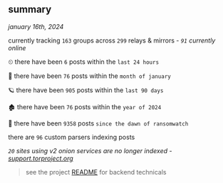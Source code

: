 
## summary
_january 16th, 2024_

currently tracking `163` groups across `299` relays & mirrors - _`91` currently online_

⏲ there have been `6` posts within the `last 24 hours`

🦈 there have been `76` posts within the `month of january`

🪐 there have been `905` posts within the `last 90 days`

🏚 there have been `76` posts within the `year of 2024`

🦕 there have been `9358` posts `since the dawn of ransomwatch`

there are `96` custom parsers indexing posts

_`20` sites using v2 onion services are no longer indexed - [support.torproject.org](https://support.torproject.org/onionservices/v2-deprecation/)_

> see the project [README](https://github.com/joshhighet/ransomwatch#ransomwatch--) for backend technicals

